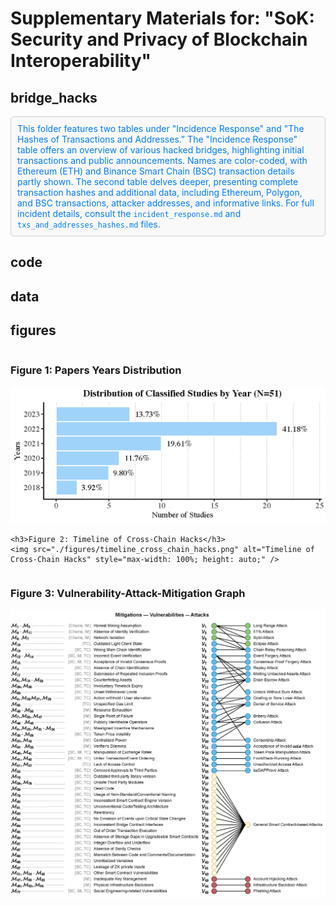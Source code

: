 # Supplementary Materials for: "SoK: Security and Privacy of Blockchain Interoperability"

## bridge_hacks

<div style="border: 1px solid #ccc; padding: 10px; background-color: #f9f9f9; border-radius: 5px; color: #333;">
  <p style="margin: 0; color: #007bff;">
    This folder features two tables under "Incidence Response" and "The Hashes of Transactions and Addresses." The "Incidence Response" table offers an overview of various hacked bridges, highlighting initial transactions and public announcements. Names are color-coded, with Ethereum (ETH) and Binance Smart Chain (BSC) transaction details partly shown. The second table delves deeper, presenting complete transaction hashes and additional data, including Ethereum, Polygon, and BSC transactions, attacker addresses, and informative links. For full incident details, consult the <code>incident_response.md</code> and <code>txs_and_addresses_hashes.md</code> files.
  </p>
</div>

## code

## data

## figures
<div style="display: flex; flex-wrap: wrap; align-items: flex-start;">
  <div style="flex: 50%;">
    <h3>Figure 1: Papers Years Distribution</h3>
    <img src="./figures/papers_years_distribution.png" alt="Papers Years Distribution" style="max-width: 100%; height: auto;" />

    <h3>Figure 2: Timeline of Cross-Chain Hacks</h3>
    <img src="./figures/timeline_cross_chain_hacks.png" alt="Timeline of Cross-Chain Hacks" style="max-width: 100%; height: auto;" />
    
  </div>

  <div style="flex: 50%;">
    <h3>Figure 3: Vulnerability-Attack-Mitigation Graph</h3>
    <img src="./figures/vuln-att-mitig-graph.png" alt="Vulnerability-Attack-Mitigation Graph" style="max-width: 100%; height: auto;" />
  </div>
</div>



